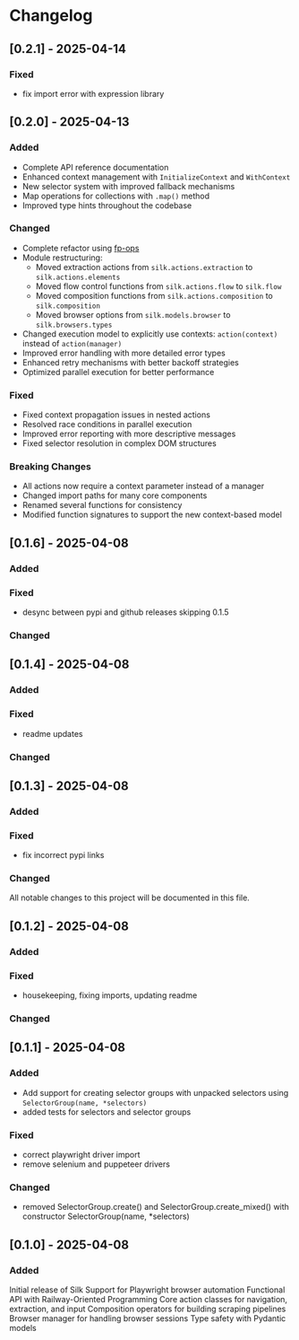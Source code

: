 # Changelog

## [0.2.1] - 2025-04-14

### Fixed
- fix import error with expression library

## [0.2.0] - 2025-04-13

### Added
- Complete API reference documentation
- Enhanced context management with `InitializeContext` and `WithContext`
- New selector system with improved fallback mechanisms
- Map operations for collections with `.map()` method
- Improved type hints throughout the codebase

### Changed
- Complete refactor using [fp-ops](https://github.com/galaddirie/fp-ops/)
- Module restructuring:
  - Moved extraction actions from `silk.actions.extraction` to `silk.actions.elements`
  - Moved flow control functions from `silk.actions.flow` to `silk.flow`
  - Moved composition functions from `silk.actions.composition` to `silk.composition` 
  - Moved browser options from `silk.models.browser` to `silk.browsers.types`
- Changed execution model to explicitly use contexts: `action(context)` instead of `action(manager)`
- Improved error handling with more detailed error types
- Enhanced retry mechanisms with better backoff strategies
- Optimized parallel execution for better performance

### Fixed
- Fixed context propagation issues in nested actions
- Resolved race conditions in parallel execution
- Improved error reporting with more descriptive messages
- Fixed selector resolution in complex DOM structures

### Breaking Changes
- All actions now require a context parameter instead of a manager
- Changed import paths for many core components
- Renamed several functions for consistency
- Modified function signatures to support the new context-based model


## [0.1.6] - 2025-04-08

### Added

### Fixed
- desync between pypi and github releases skipping 0.1.5

### Changed



## [0.1.4] - 2025-04-08

### Added

### Fixed
- readme updates

### Changed


## [0.1.3] - 2025-04-08

### Added

### Fixed

- fix incorrect pypi links

### Changed




All notable changes to this project will be documented in this file.


## [0.1.2] - 2025-04-08

### Added

### Fixed
- housekeeping, fixing imports, updating readme

### Changed


## [0.1.1] - 2025-04-08

### Added
- Add support for creating selector groups with unpacked selectors using `SelectorGroup(name, *selectors)`
- added tests for selectors and selector groups

### Fixed
- correct playwright driver import
- remove selenium and puppeteer drivers

### Changed
- removed SelectorGroup.create() and SelectorGroup.create_mixed() with constructor SelectorGroup(name, *selectors)

## [0.1.0] - 2025-04-08

### Added
Initial release of Silk
Support for Playwright browser automation
Functional API with Railway-Oriented Programming
Core action classes for navigation, extraction, and input
Composition operators for building scraping pipelines
Browser manager for handling browser sessions
Type safety with Pydantic models
